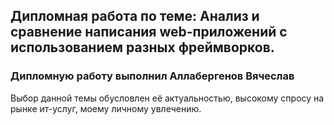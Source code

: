 ## Дипломная работа по теме: Анализ и сравнение написания web-приложений с использованием разных фреймворков.
### Дипломную работу выполнил Аллабергенов Вячеслав
Выбор данной темы обусловлен её актуальностью, высокому спросу на рынке ит-услуг, моему личному увлечению.
